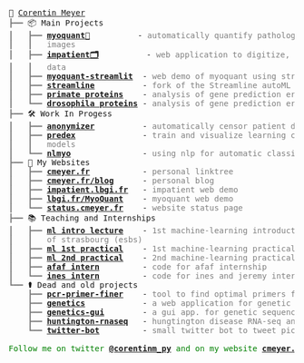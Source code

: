 <pre style="font-family:Menlo,'DejaVu Sans Mono',consolas,'Courier New',monospace">🐍 <a href="https://cmeyer.fr/">Corentin Meyer</a>
<span style="color: #808080; text-decoration-color: #808080">┣━━ </span>📦 Main Projects
<span style="color: #808080; text-decoration-color: #808080">┃   ┣━━ </span><span style="font-weight: bold"><a href="https://github.com/lambda-science/MyoQuant">myoquant🔬</a></span>          - <span style="color: #808080; text-decoration-color: #808080">automatically quantify pathological features in muscle fiber histology</span>
<span style="color: #808080; text-decoration-color: #808080">┃   ┃   </span><span style="color: #808080; text-decoration-color: #808080">images</span>
<span style="color: #808080; text-decoration-color: #808080">┃   ┣━━ </span><span style="font-weight: bold"><a href="https://github.com/lambda-science/IMPatienT">impatient🗂️</a></span>          - <span style="color: #808080; text-decoration-color: #808080">web application to digitize, process and explore multimodal patient </span>
<span style="color: #808080; text-decoration-color: #808080">┃   ┃   </span><span style="color: #808080; text-decoration-color: #808080">data</span>
<span style="color: #808080; text-decoration-color: #808080">┃   ┣━━ </span><span style="font-weight: bold"><a href="https://github.com/lambda-science/MyoQuant-Streamlit">myoquant-streamlit</a></span>  - <span style="color: #808080; text-decoration-color: #808080">web demo of myoquant using streamlit</span>
<span style="color: #808080; text-decoration-color: #808080">┃   ┣━━ </span><span style="font-weight: bold"><a href="https://github.com/lambda-science/STREAMLINE">streamline</a></span>          - <span style="color: #808080; text-decoration-color: #808080">fork of the Streamline autoML pipeline for multiclass classification</span>
<span style="color: #808080; text-decoration-color: #808080">┃   ┣━━ </span><span style="font-weight: bold"><a href="https://github.com/lambda-science/stage-thompson">primate proteins</a></span>    - <span style="color: #808080; text-decoration-color: #808080">analysis of gene prediction errors in the proteome of 11 primates</span>
<span style="color: #808080; text-decoration-color: #808080">┃   ┗━━ </span><span style="font-weight: bold"><a href="https://github.com/lambda-science/droso-analysis">drosophila proteins</a></span> - <span style="color: #808080; text-decoration-color: #808080">analysis of gene prediction errors in the proteome of drosophilas</span>
<span style="color: #808080; text-decoration-color: #808080">┣━━ </span>🛠️ Work In Progess
<span style="color: #808080; text-decoration-color: #808080">┃   ┣━━ </span><span style="font-weight: bold"><a href="https://github.com/lambda-science/anonymizer">anonymizer</a></span>          - <span style="color: #808080; text-decoration-color: #808080">automatically censor patient data from pdfs using ocr</span>
<span style="color: #808080; text-decoration-color: #808080">┃   ┣━━ </span><span style="font-weight: bold"><a href="https://github.com/lambda-science/PredEx">predex</a></span>              - <span style="color: #808080; text-decoration-color: #808080">train and visualize learning classier systems (lcs) for explainable </span>
<span style="color: #808080; text-decoration-color: #808080">┃   ┃   </span><span style="color: #808080; text-decoration-color: #808080">models</span>
<span style="color: #808080; text-decoration-color: #808080">┃   ┗━━ </span><span style="font-weight: bold"><a href="https://github.com/lambda-science/NLMyo">nlmyo</a></span>               - <span style="color: #808080; text-decoration-color: #808080">using nlp for automatic classification of muscle biopsy reports</span>
<span style="color: #808080; text-decoration-color: #808080">┣━━ </span>🔗 My Websites
<span style="color: #808080; text-decoration-color: #808080">┃   ┣━━ </span><span style="font-weight: bold"><a href="https://cmeyer.fr">cmeyer.fr</a></span>           - <span style="color: #808080; text-decoration-color: #808080">personal linktree</span>
<span style="color: #808080; text-decoration-color: #808080">┃   ┣━━ </span><span style="font-weight: bold"><a href="https://cmeyer.fr/blog/">cmeyer.fr/blog</a></span>      - <span style="color: #808080; text-decoration-color: #808080">personal blog</span>
<span style="color: #808080; text-decoration-color: #808080">┃   ┣━━ </span><span style="font-weight: bold"><a href="https://impatient.lbgi.fr">impatient.lbgi.fr</a></span>   - <span style="color: #808080; text-decoration-color: #808080">impatient web demo</span>
<span style="color: #808080; text-decoration-color: #808080">┃   ┣━━ </span><span style="font-weight: bold"><a href="https://lbgi.fr/MyoQuant">lbgi.fr/MyoQuant</a></span>    - <span style="color: #808080; text-decoration-color: #808080">myoquant web demo</span>
<span style="color: #808080; text-decoration-color: #808080">┃   ┗━━ </span><span style="font-weight: bold"><a href="https://status.cmeyer.fr/">status.cmeyer.fr</a></span>    - <span style="color: #808080; text-decoration-color: #808080">website status page</span>
<span style="color: #808080; text-decoration-color: #808080">┣━━ </span>📚 Teaching and Internships
<span style="color: #808080; text-decoration-color: #808080">┃   ┣━━ </span><span style="font-weight: bold"><a href="https://github.com/lambda-science/machine-learning-introduction">ml intro lecture</a></span>    - <span style="color: #808080; text-decoration-color: #808080">1st machine-learning introduction lecture at the biotechnology school </span>
<span style="color: #808080; text-decoration-color: #808080">┃   ┃   </span><span style="color: #808080; text-decoration-color: #808080">of strasbourg (esbs)</span>
<span style="color: #808080; text-decoration-color: #808080">┃   ┣━━ </span><span style="font-weight: bold"><a href="https://github.com/lambda-science/Machine-Learning-TD-ESBS">ml 1st practical</a></span>    - <span style="color: #808080; text-decoration-color: #808080">1st machine-learning practical at the esbs</span>
<span style="color: #808080; text-decoration-color: #808080">┃   ┣━━ </span><span style="font-weight: bold"><a href="https://github.com/lambda-science/ML-TD-ESBS-2">ml 2nd practical</a></span>    - <span style="color: #808080; text-decoration-color: #808080">2nd machine-learning practical at the esbs</span>
<span style="color: #808080; text-decoration-color: #808080">┃   ┣━━ </span><span style="font-weight: bold"><a href="https://github.com/lambda-science/stage-afaf">afaf intern</a></span>         - <span style="color: #808080; text-decoration-color: #808080">code for afaf internship</span>
<span style="color: #808080; text-decoration-color: #808080">┃   ┗━━ </span><span style="font-weight: bold"><a href="https://github.com/lambda-science/stage-ines-jeremy">ines intern</a></span>         - <span style="color: #808080; text-decoration-color: #808080">code for ines and jeremy internship</span>
<span style="color: #808080; text-decoration-color: #808080">┗━━ </span>⚰️ Dead and old projects
<span style="color: #808080; text-decoration-color: #808080">    ┣━━ </span><span style="font-weight: bold"><a href="https://github.com/lambda-science/pcr-primer-finder">pcr-primer-finer</a></span>    - <span style="color: #808080; text-decoration-color: #808080">tool to find optimal primers for pcr</span>
<span style="color: #808080; text-decoration-color: #808080">    ┣━━ </span><span style="font-weight: bold"><a href="https://github.com/lambda-science/genetics">genetics</a></span>            - <span style="color: #808080; text-decoration-color: #808080">a web application for genetic sequence analysis</span>
<span style="color: #808080; text-decoration-color: #808080">    ┣━━ </span><span style="font-weight: bold"><a href="https://github.com/lambda-science/genetics-GUI">genetics-gui</a></span>        - <span style="color: #808080; text-decoration-color: #808080">a gui app. for genetic sequence analysis</span>
<span style="color: #808080; text-decoration-color: #808080">    ┣━━ </span><span style="font-weight: bold"><a href="https://github.com/lambda-science/stage-merienne">huntington-rnaseq</a></span>   - <span style="color: #808080; text-decoration-color: #808080">hungtington disease RNA-seq analysis internship</span>
<span style="color: #808080; text-decoration-color: #808080">    ┗━━ </span><span style="font-weight: bold"><a href="https://github.com/lambda-science/Hara-twitterbot">twitter-bot</a></span>         - <span style="color: #808080; text-decoration-color: #808080">small twitter bot to tweet pictures of cute shibas</span>

<span style="color: #008000; text-decoration-color: #008000">Follow me on twitter </span><span style="color: #008000; text-decoration-color: #008000; font-weight: bold"><a href="https://twitter.com/corentinm_py">@corentinm_py</a></span><span style="color: #008000; text-decoration-color: #008000"> and on my website </span><span style="color: #008000; text-decoration-color: #008000; font-weight: bold"><a href="https://cmeyer.fr">cmeyer.fr</a></span>
</pre>
